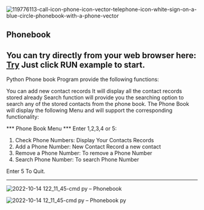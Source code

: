 ![119776113-call-icon-phone-icon-vector-telephone-icon-white-sign-on-a-blue-circle-phonebook-with-a-phone-vector](https://user-images.githubusercontent.com/94692820/195813679-25e660ef-fedb-445d-bdcb-5aefddbc3a36.jpg)


## Phonebook

## You can try directly from your web browser here: <a href="https://replit.com/@x-normalize/Phonebook?v=1Try">Try<a/> Just click RUN example to start.  

Python Phone book Program provide the following functions:

You can add new contact records
It will display all the contact records stored already
Search function will provide you the searching option to search any of the stored contacts from the phone book.
The Phone Book will display the following Menu and will support
the corresponding functionality:


*** Phone Book Menu ***
Enter 1,2,3,4 or 5:

1. Check Phone Numbers:  Display Your Contacts Records
2. Add a Phone Number:   New Contact Record a new contact
3. Remove a Phone Number: To remove a Phone Number
4. Search Phone Number: To search Phone Number 

Enter 5 To Quit.
**********************


![2022-10-14 122_11_45-cmd py – Phonebook](https://user-images.githubusercontent.com/94692820/195810107-23d76fc1-d1e8-4fd2-a453-afe99f478426.jpg)



![2022-10-14 12_11_45-cmd py – Phonebook py](https://user-images.githubusercontent.com/94692820/195810077-20c0afce-8f09-447d-9915-02a84dd2280e.png)



